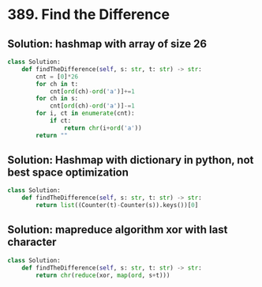 # 389. Find the Difference

## Solution: hashmap with array of size 26

```py
class Solution:
    def findTheDifference(self, s: str, t: str) -> str:
        cnt = [0]*26
        for ch in t:
            cnt[ord(ch)-ord('a')]+=1
        for ch in s:
            cnt[ord(ch)-ord('a')]-=1
        for i, ct in enumerate(cnt):
            if ct:
                return chr(i+ord('a'))
        return ""
```

## Solution: Hashmap with dictionary in python, not best space optimization

```py
class Solution:
    def findTheDifference(self, s: str, t: str) -> str:
        return list((Counter(t)-Counter(s)).keys())[0]
```

## Solution: mapreduce algorithm xor with last character

```py
class Solution:
    def findTheDifference(self, s: str, t: str) -> str:
        return chr(reduce(xor, map(ord, s+t)))
```